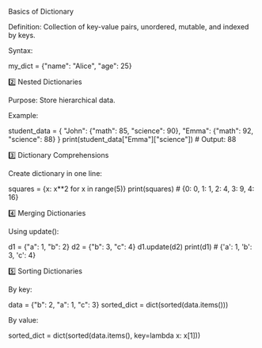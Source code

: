 Basics of Dictionary

Definition: Collection of key-value pairs, unordered, mutable, and indexed by keys.

Syntax:

my_dict = {"name": "Alice", "age": 25}


2️⃣ Nested Dictionaries

Purpose: Store hierarchical data.

Example:

student_data = {
    "John": {"math": 85, "science": 90},
    "Emma": {"math": 92, "science": 88}
}
print(student_data["Emma"]["science"])  # Output: 88


3️⃣ Dictionary Comprehensions

Create dictionary in one line:

squares = {x: x**2 for x in range(5)}
print(squares)  # {0: 0, 1: 1, 2: 4, 3: 9, 4: 16}


4️⃣ Merging Dictionaries

Using update():

d1 = {"a": 1, "b": 2}
d2 = {"b": 3, "c": 4}
d1.update(d2)
print(d1)  # {'a': 1, 'b': 3, 'c': 4}


5️⃣ Sorting Dictionaries

By key:

data = {"b": 2, "a": 1, "c": 3}
sorted_dict = dict(sorted(data.items()))

By value:

sorted_dict = dict(sorted(data.items(), key=lambda x: x[1]))
